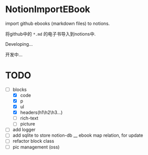 # NotionImportEBook

import github ebooks (markdown files) to notions.

将github中的 `*.md` 的电子书导入到notions中.

Developing...

开发中...

# TODO

- [ ] blocks
  - [x] code
  - [x] p
  - [x] ul 
  - [x] headers(h1\h2\h3...)
  - [ ] rich-text
  - [ ] picture
- [ ] add logger
- [ ] add sqlite to store notion-db __ ebook map relation, for update
- [ ] refactor block class
- [ ] pic management (oss)